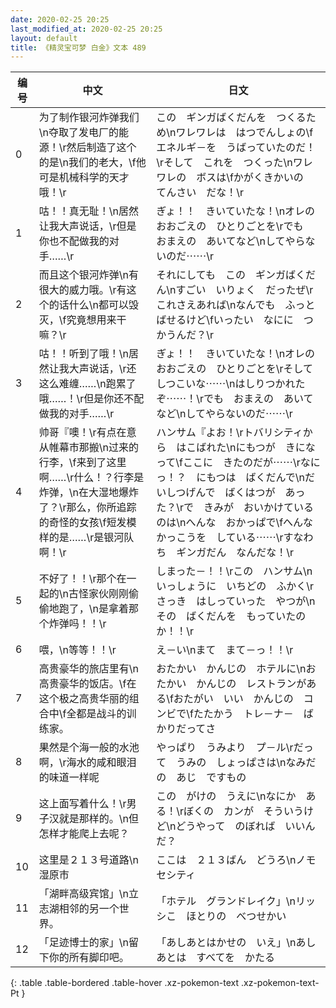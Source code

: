 ```yaml
---
date: 2020-02-25 20:25
last_modified_at: 2020-02-25 20:25
layout: default
title: 《精灵宝可梦 白金》文本 489
---
```

| 编号 | 中文 | 日文 |
| ---- | ---- | ---- |
| 0 | 为了制作银河炸弹我们\n夺取了发电厂的能源！\r然后制造了这个的是\n我们的老大，\f他可是机械科学的天才哦！\r | この　ギンガばくだんを　つくるため\nワレワレは　はつでんしょの\fエネルギ－を　うばっていたのだ！\rそして　これを　つくった\nワレワレの　ボスは\fかがくきかいの　てんさい　だな！\r |
| 1 | 咕！！真无耻！\n居然让我大声说话，\r但是你也不配做我的对手……\r | ぎょ！！　きいていたな！\nオレの　おおごえの　ひとりごとを\rでも　おまえの　あいてなど\nしてやらないのだ⋯⋯\r |
| 2 | 而且这个银河炸弹\n有很大的威力哦。\r有这个的话什么\n都可以毁灭，\f究竟想用来干嘛？\r | それにしても　この　ギンガばくだん\nすごい　いりょく　だったぜ\rこれさえあれば\nなんでも　ふっとばせるけど\fいったい　なにに　つかうんだ？\r |
| 3 | 咕！！听到了哦！\n居然让我大声说话，\r还这么难缠……\n跑累了哦……！\r但是你还不配做我的对手……\r | ぎょ！！　きいていたな！\nオレの　おおごえの　ひとりごとを\rそして　しつこいな⋯⋯\nはしりつかれたぞ⋯⋯！\rでも　おまえの　あいてなど\nしてやらないのだ⋯⋯\r |
| 4 | 帅哥『噢！\r有点在意从帷幕市那搬\n过来的行李，\f来到了这里啊……\r什么！？行李是炸弹，\n在大湿地爆炸了？\r那么，你所追踪的奇怪的女孩\f短发模样的是……\r是银河队啊！\r | ハンサム『よお！\rトバリシティから　はこばれた\nにもつが　きになって\fここに　きたのだが⋯⋯\rなにっ！？　にもつは　ばくだんで\nだいしつげんで　ばくはつが　あった？\rで　きみが　おいかけているのは\nへんな　おかっぱで\fへんな　かっこうを　している⋯⋯\rすなわち　ギンガだん　なんだな！\r |
| 5 | 不好了！！\r那个在一起的\n古怪家伙刚刚偷偷地跑了，\n是拿着那个炸弹吗！！\r | しまった－！！\rこの　ハンサム\nいっしょうに　いちどの　ふかく\rさっき　はしっていった　やつが\nその　ばくだんを　もっていたのか！！\r |
| 6 | 喂，\n等等！！\r | え－い\nまて　まて－っ！！\r |
| 7 | 高贵豪华的旅店里有\n高贵豪华的饭店。\f在这个极之高贵华丽的组合中\f全都是战斗的训练家。 | おたかい　かんじの　ホテルに\nおたかい　かんじの　レストランがある\fおたがい　いい　かんじの　コンビで\fたたかう　トレ－ナ－　ばかりだってさ |
| 8 | 果然是个海一般的水池啊，\r海水的咸和眼泪的味道一样呢 | やっぱり　うみより　プ－ル\rだって　うみの　しょっぱさは\nなみだの　あじ　ですもの |
| 9 | 这上面写着什么！\r男子汉就是那样的。\n但怎样才能爬上去呢？ | この　がけの　うえに\nなにか　ある！\rぼくの　カンが　そういうけど\nどうやって　のぼれば　いいんだ？ |
| 10 | 这里是２１３号道路\n湿原市 | ここは　２１３ばん　どうろ\nノモセシティ |
| 11 | 「湖畔高级宾馆」\n立志湖相邻的另一个世界。 | 「ホテル　グランドレイク」\nリッシこ　ほとりの　べつせかい |
| 12 | 「足迹博士的家」\n留下你的所有脚印吧。 | 「あしあとはかせの　いえ」\nあしあとは　すべてを　かたる |
{: .table .table-bordered .table-hover .xz-pokemon-text .xz-pokemon-text-Pt }